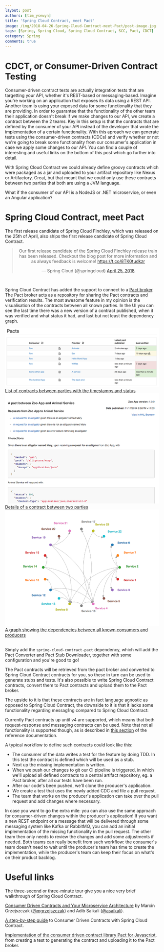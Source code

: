 ```yaml
---
layout: post
authors: [tim_ysewyn]
title: 'Spring Cloud Contract, meet Pact'
image: /img/2018-04-26-Spring-Cloud-Contract-meet-Pact/post-image.jpg
tags: [Spring, Spring Cloud, Spring Cloud Contract, SCC, Pact, CDCT]
category: Spring
comments: true
---
```


# CDCT, or Consumer-Driven Contract Testing

Consumer-driven contract tests are actually integration tests that are targetting your API, whether it's REST-based or messaging-based.
Imagine you're working on an application that exposes its data using a REST API.
Another team is using your exposed data for some functionality that they are providing.
In order to guarantee that the functionality of the other team their application doesn't break if we make changes to our API, we create a contract between the 2 teams.
Key in this setup is that the contracts that are defined by the consumer of your API instead of the developer that wrote the implementation of a certain functionality.
With this aproach we can generate tests using the consumer-driven contracts (CDCs) and verify whether or not we're going to break some functionality from our consumer's application in case we apply some changes to our API.
You can find a couple of interesting and useful links on the bottom of this post which go further into detail.

With Spring Cloud Contract we could already define groovy contracts which were packaged as a jar and uploaded to your artifact repository like Nexus or Artifactory.
Great, but that meant that we could only use these contracts between two parties that both are using a JVM language.

What if the consumer of our API is a NodeJS or .NET microservice, or even an Angular application?

# Spring Cloud Contract, meet Pact

The first release candidate of Spring Cloud Finchley, which was released on the 25th of April, also ships the first release candidate of Spring Cloud Contract.

<center><blockquote class="twitter-tweet" data-lang="en"><p lang="en" dir="ltr">Our first release candidate of the Spring Cloud Finchley release train has been released.  Checkout the blog post for more information and as always feedback is welcome! <a href="https://t.co/8TK0tudkzr">https://t.co/8TK0tudkzr</a></p>&mdash; Spring Cloud (@springcloud) <a href="https://twitter.com/springcloud/status/989122422635925504?ref_src=twsrc%5Etfw">April 25, 2018</a></blockquote></center>
<script async src="https://platform.twitter.com/widgets.js" charset="utf-8"></script>
<br />

Spring Cloud Contract has added the support to connect to a <a href="https://github.com/pact-foundation/pact_broker" target="_blank">Pact broker</a>.
The Pact broker acts as a repository for sharing the Pact contracts and verification results.
The most awesome feature in my opinion is the visualisation of the contracts between all known parties.
In the UI you can see the last time there was a new version of a contract published, when it was verified and what status it had, and last but not least the dependency graph.

<div class="row">
  <div class="12u$">
    <a href="/img/2018-04-26-Spring-Cloud-Contract-meet-Pact/pact_broker_index.png">
      <img class="image fit" alt="List of contracts between parties with the timestamps and status" src="/img/2018-04-26-Spring-Cloud-Contract-meet-Pact/pact_broker_index.png">
      <figcaption class="align-center">List of contracts between parties with the timestamps and status</figcaption>
    </a>
  </div>
  <div class="6u 12u$(medium)">
    <a href="/img/2018-04-26-Spring-Cloud-Contract-meet-Pact/pact_broker_contract_details.png">
      <img class="image fit"  alt="Details of a contract between two parties" src="/img/2018-04-26-Spring-Cloud-Contract-meet-Pact/pact_broker_contract_details.png">
      <figcaption class="align-center">Details of a contract between two parties</figcaption>
    </a>
  </div>
  <div class="6u$ 12u$(medium)">
    <a href="/img/2018-04-26-Spring-Cloud-Contract-meet-Pact/pact_broker_dep_graph.png">
      <img class="image fit"  alt="A graph showing the dependencies between all known consumers and producers" src="/img/2018-04-26-Spring-Cloud-Contract-meet-Pact/pact_broker_dep_graph.png">
      <figcaption class="align-center">A graph showing the dependencies between all known consumers and producers</figcaption>
    </a>
  </div>
</div>
<br />


Simply add the `spring-cloud-contract-pact` dependency, which will add the Pact Converter and Pact Stub Downloader, together with some configuration and you're good to go!

The Pact contracts will be retrieved from the pact broker and converted to Spring Cloud Contract contracts for you, so these in turn can be used to generate stubs and tests.
It's also possible to write Spring Cloud Contract contracts, convert them to Pact contracts and upload them to the Pact broker.

The upside to it is that these contracts are in fact language agnostic as opposed to Spring Cloud Contract, the downside to it is that it lacks some functionality regarding messag1ng compared to Spring Cloud Contract:

Currently Pact contracts up until v4 are supported, which means that both request-response and messaging contracts can be used.
Note that not all functionality is supported though, as is described in <a href="https://cloud.spring.io/spring-cloud-contract/single/spring-cloud-contract.html#pact-converter" target="_blank">this section</a> of the reference documentation.

A typical workflow to define such contracts could look like this:
- The consumer of the data writes a test for the feature by doing TDD.
In this test the contract is defined which will be used as a stub.
- Next up the missing implementation is written.
- When we push our changes to git our CI pipeline is triggered, in which we'll upload all defined contracts to a central artifact repository, eg. a Pact broker, after all our tests have been run.
- After our code's been pushed, we'll clone the producer's application.
- We create a test that uses the newly added CDC and file a pull request.
- The team that works on the producer's application can take over the pull request and add changes where necessary.

In case you want to go the extra mile: you can also use the same approach for consumer-driven changes within the producer's application!
If you want a new REST endpoint or a message that will be delivered through some messaging system like Kafka or RabbitMQ, you can add an initial implementation of the missing functionality in the pull request.
The other team then only needs to review the changes and add some adjustments if needed.
Both teams can really benefit from such workflow: the consumer's team doesn't need to wait until the producer's team has time to create the implementation, while the producer's team can keep their focus on what's on their product backlog.

# Useful links

The <a href="https://cloud.spring.io/spring-cloud-contract/single/spring-cloud-contract.html#spring-cloud-contract-verifier-intro-three-second-tour" target="_blank">three-second</a> or <a href="https://cloud.spring.io/spring-cloud-contract/single/spring-cloud-contract.html#spring-cloud-contract-verifier-intro-three-minute-tour" target="_blank">three-minute</a> tour give you a nice very brief walkthrough of Spring Cloud Contract.

<a href="https://www.youtube.com/watch?v=JEmpIDiX7LU" target="_blank">Consumer Driven Contracts and Your Microservice Architecture</a> by Marcin Grzejszczak (<a href="https://twitter.com/mgrzejszczak" target="_blank">@mgrzejszczak</a>) and Adib Saikali (<a href="https://twitter.com/asaikali" target="_blank">@asaikali</a>).

<a href="https://cloud.spring.io/spring-cloud-contract/single/spring-cloud-contract.html#_step_by_step_guide_to_consumer_driven_contracts_cdc" target="_blank">A step-by-step guide</a> to Consumer Driven Contracts with Spring Cloud Contract.

<a href="https://github.com/pact-foundation/pact-js" target="_blank">Implementation of the consumer driven contract library Pact for Javascript</a>, from creating a test to generating the contract and uploading it to the Pact broker.